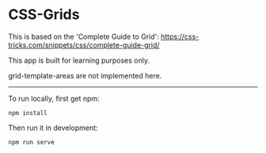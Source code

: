 # CSS-Grids

This is based on the 'Complete Guide to Grid': https://css-tricks.com/snippets/css/complete-guide-grid/

This app is built for learning purposes only.

grid-template-areas are not implemented here.

----

To run locally, first get npm:
```
npm install
```

Then run it in development:
```
npm run serve
```
